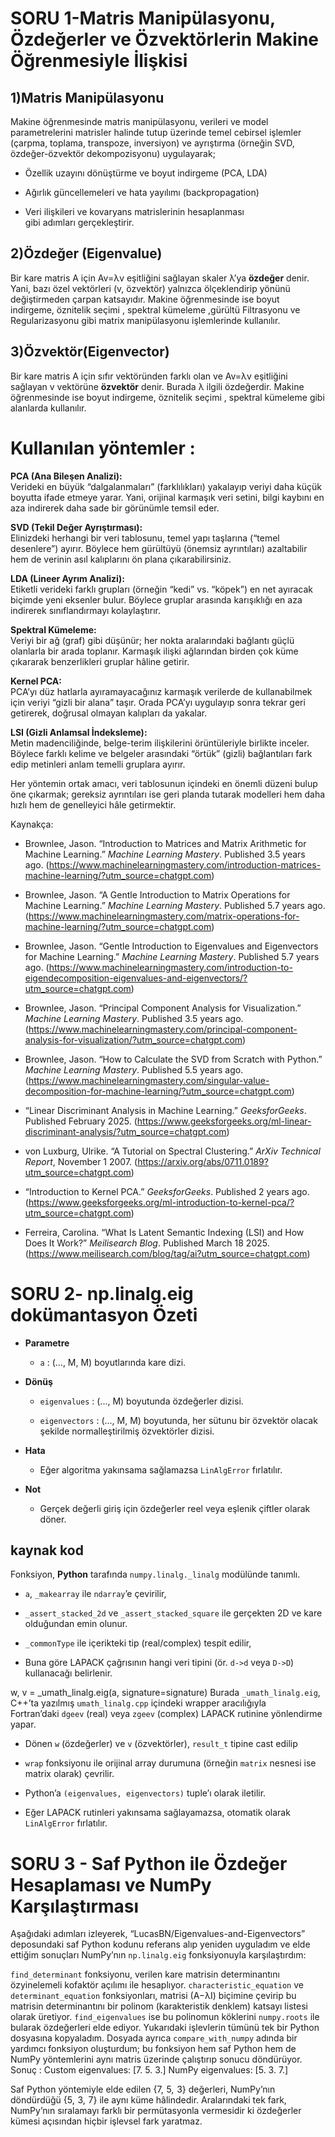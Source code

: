 #  SORU 1-Matris Manipülasyonu, Özdeğerler ve Özvektörlerin Makine Öğrenmesiyle İlişkisi

## 1)Matris Manipülasyonu

Makine öğrenmesinde matris manipülasyonu, verileri ve model parametrelerini matrisler halinde tutup üzerinde temel cebirsel işlemler (çarpma, toplama, transpoze, inversiyon) ve ayrıştırma (örneğin SVD, özdeğer-özvektör dekompozisyonu) uygulayarak;

-   Özellik uzayını dönüştürme ve boyut indirgeme (PCA, LDA)
    
-   Ağır­lık güncellemeleri ve hata yayılımı (backpropagation)
    
-   Veri ilişkileri ve kovaryans matrislerinin hesaplanması  
    gibi adımları gerçekleştirir.

## 2)Özdeğer (Eigenvalue)

Bir kare matris A için
Av=λv
eşitliğini sağlayan skaler  λ’ya **özdeğer** denir. Yani, bazı özel vektörleri (v, özvektör) yalnızca ölçeklendirip yönünü değiştirmeden çarpan katsayıdır.
Makine öğrenmesinde ise boyut indirgeme, öznitelik seçimi , spektral kümeleme ,gürültü Filtrasyonu ve Regularizasyonu gibi matrix manipülasyonu işlemlerinde kullanılır.

## 3)Özvektör(Eigenvector)
Bir kare matris A için sıfır vektöründen farklı olan ve
Av=λv
eşitliğini sağlayan v  vektörüne **özvektör** denir. Burada λ ilgili özdeğerdir.
Makine öğrenmesinde ise boyut indirgeme, öznitelik seçimi , spektral kümeleme gibi alanlarda kullanılır.

# Kullanılan yöntemler :
 **PCA (Ana Bileşen Analizi):**  
Verideki en büyük “dalgalanmaları” (farklılıkları) yakalayıp veriyi daha küçük boyutta ifade etmeye yarar. Yani, orijinal karmaşık veri setini, bilgi kaybını en aza indirerek daha sade bir görünümle temsil eder.

**SVD (Tekil Değer Ayrıştırması):**  
Elinizdeki herhangi bir veri tablosunu, temel yapı taşlarına (“temel desenlere”) ayırır. Böylece hem gürültüyü (önemsiz ayrıntıları) azaltabilir hem de verinin asıl kalıplarını ön plana çıkarabilirsiniz.

**LDA (Lineer Ayrım Analizi):**  
Etiketli verideki farklı grupları (örneğin “kedi” vs. “köpek”) en net ayıracak biçimde yeni eksenler bulur. Böylece gruplar arasında karışıklığı en aza indirerek sınıflandırmayı kolaylaştırır.    

**Spektral Kümeleme:**  
Veriyi bir ağ (graf) gibi düşünür; her nokta aralarındaki bağlantı güçlü olanlarla bir arada toplanır. Karmaşık ilişki ağlarından birden çok küme çıkararak benzerlikleri gruplar hâline getirir.

**Kernel PCA:**  
PCA’yı düz hatlarla ayıramayacağınız karmaşık verilerde de kullanabilmek için veriyi “gizli bir alana” taşır. Orada PCA’yı uygulayıp sonra tekrar geri getirerek, doğrusal olmayan kalıpları da yakalar.

**LSI (Gizli Anlamsal İndeksleme):**  
Metin madenciliğinde, belge-terim ilişkilerini örüntüleriyle birlikte inceler. Böylece farklı kelime ve belgeler arasındaki “örtük” (gizli) bağlantıları fark edip metinleri anlam temelli gruplara ayırır.


Her yöntemin ortak amacı, veri tablosunun içindeki en önemli düzeni bulup öne çıkarmak; gereksiz ayrıntıları ise geri planda tutarak modelleri hem daha hızlı hem de genelleyici hâle getirmektir.

Kaynakça:
-   Brownlee, Jason. “Introduction to Matrices and Matrix Arithmetic for Machine Learning.” _Machine Learning Mastery_. Published 3.5 years ago. (https://www.machinelearningmastery.com/introduction-matrices-machine-learning/?utm_source=chatgpt.com)
    
-   Brownlee, Jason. “A Gentle Introduction to Matrix Operations for Machine Learning.” _Machine Learning Mastery_. Published 5.7 years ago.(https://www.machinelearningmastery.com/matrix-operations-for-machine-learning/?utm_source=chatgpt.com)
    
-   Brownlee, Jason. “Gentle Introduction to Eigenvalues and Eigenvectors for Machine Learning.” _Machine Learning Mastery_. Published 5.7 years ago. (https://www.machinelearningmastery.com/introduction-to-eigendecomposition-eigenvalues-and-eigenvectors/?utm_source=chatgpt.com)
    
-   Brownlee, Jason. “Principal Component Analysis for Visualization.” _Machine Learning Mastery_. Published 3.5 years ago. (https://www.machinelearningmastery.com/principal-component-analysis-for-visualization/?utm_source=chatgpt.com)
    
-   Brownlee, Jason. “How to Calculate the SVD from Scratch with Python.” _Machine Learning Mastery_. Published 5.5 years ago.(https://www.machinelearningmastery.com/singular-value-decomposition-for-machine-learning/?utm_source=chatgpt.com)
    
-   “Linear Discriminant Analysis in Machine Learning.” _GeeksforGeeks_. Published February 2025. (https://www.geeksforgeeks.org/ml-linear-discriminant-analysis/?utm_source=chatgpt.com)
    
-   von Luxburg, Ulrike. “A Tutorial on Spectral Clustering.” _ArXiv Technical Report_, November 1 2007. (https://arxiv.org/abs/0711.0189?utm_source=chatgpt.com)
    
-   “Introduction to Kernel PCA.” _GeeksforGeeks_. Published 2 years ago. (https://www.geeksforgeeks.org/ml-introduction-to-kernel-pca/?utm_source=chatgpt.com)
    
-   Ferreira, Carolina. “What Is Latent Semantic Indexing (LSI) and How Does It Work?” _Meilisearch Blog_. Published March 18 2025.(https://www.meilisearch.com/blog/tag/ai?utm_source=chatgpt.com)


#  SORU 2- np.linalg.eig dokümantasyon Özeti

-   **Parametre**
    
    -   `a` : (..., M, M) boyutlarında kare dizi.
        
-   **Dönüş**
    
    -   `eigenvalues` : (..., M) boyutunda özdeğerler dizisi.
        
    -   `eigenvectors` : (..., M, M) boyutunda, her sütunu bir özvektör olacak şekilde normalleştirilmiş özvektörler dizisi.
        
-   **Hata**
    
    -   Eğer algoritma yakınsama sağlamazsa `LinAlgError` fırlatılır.
        
-   **Not**
    
    -   Gerçek değerli giriş için özdeğerler reel veya eşlenik çiftler olarak döner.


## kaynak kod

Fonksiyon, **Python** tarafında `numpy.linalg._linalg` modülünde tanımlı.

-   `a`, `_makearray` ile `ndarray`’e çevirilir,
    
-   `_assert_stacked_2d` ve `_assert_stacked_square` ile gerçekten 2D ve kare olduğundan emin olunur.

-   `_commonType` ile içerikteki tip (real/complex) tespit edilir,
    
-   Buna göre LAPACK çağrısının hangi veri tipini (ör. `d->d` veya `D->D`) kullanacağı belirlenir.

w, v = _umath_linalg.eig(a, signature=signature)
Burada `_umath_linalg.eig`, C++’ta yazılmış `umath_linalg.cpp` içindeki wrapper aracılığıyla  
Fortran’daki `dgeev` (real) veya `zgeev` (complex) LAPACK rutinine yönlendirme yapar.

-   Dönen `w` (özdeğerler) ve `v` (özvektörler), `result_t` tipine cast edilip
    
-   `wrap` fonksiyonu ile orijinal array durumuna (örneğin `matrix` nesnesi ise matrix olarak) çevrilir.
    
-   Python’a `(eigenvalues, eigenvectors)` tuple’ı olarak iletilir.

 -   Eğer LAPACK rutinleri yakınsama sağlayamazsa, otomatik olarak `LinAlgError` fırlatılır.

# SORU 3 - Saf Python ile Özdeğer Hesaplaması ve NumPy Karşılaştırması

Aşağıdaki adımları izleyerek, “LucasBN/Eigenvalues-and-Eigenvectors” deposundaki saf Python kodunu referans alıp yeniden uyguladım ve elde ettiğim sonuçları NumPy’nın `np.linalg.eig` fonksiyonuyla karşılaştırdım:

`find_determinant` fonksiyonu, verilen kare matrisin determinantını özyinelemeli kofaktör açılımı ile hesaplıyor.
`characteristic_equation` ve `determinant_equation` fonksiyonları, matrisi (A−λI) biçimine çevirip bu matrisin determinantını bir polinom (karakteristik denklem) katsayı listesi olarak üretiyor.
`find_eigenvalues` ise bu polinomun köklerini `numpy.roots` ile bularak özdeğerleri elde ediyor.
Yukarıdaki işlevlerin tümünü tek bir Python dosyasına kopyaladım.
Dosyada ayrıca `compare_with_numpy` adında bir yardımcı fonksiyon oluşturdum; bu fonksiyon hem saf Python hem de NumPy yöntemlerini aynı matris üzerinde çalıştırıp sonucu döndürüyor.
Sonuç : 
Custom eigenvalues: [7. 5. 3.]
NumPy eigenvalues:  [5. 3. 7.]

Saf Python yöntemiyle elde edilen {7,  5,  3} değerleri, NumPy’nın döndürdüğü {5,  3,  7} ile aynı küme hâlindedir.
Aralarındaki tek fark, NumPy’nın sıralamayı farklı bir permütasyonla vermesidir ki özdeğerler kümesi açısından hiçbir işlevsel fark yaratmaz.
